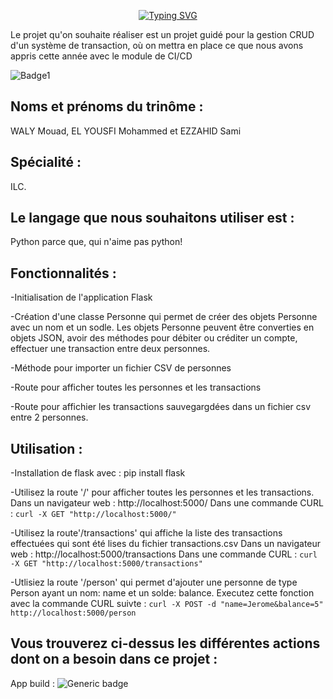 <p align="center">
<a href="https://git.io/typing-svg"><img src="https://readme-typing-svg.demolab.com?font=Fira+Code&pause=1000&width=435&lines=PROJECT+API+CI%2FCD+WITH+PYTHON.+ILC" alt="Typing SVG" /></a>
  </P>
  
Le projet qu'on souhaite réaliser est un projet guidé pour la gestion CRUD d'un système de transaction, où on mettra en place ce que nous avons appris cette année avec le module de CI/CD

   ![Badge1](https://www.plunge.cloud/hs-fs/hubfs/cycle-devopsea2b.png?width=600&name=cycle-devops.png)



## Noms et prénoms du trinôme : 
  WALY Mouad, EL YOUSFI Mohammed et EZZAHID Sami


## Spécialité : 
  ILC.

## Le langage que nous souhaitons utiliser est :
  Python parce que, qui n'aime pas python!
  
## Fonctionnalités :

-Initialisation de l'application Flask

-Création d'une classe Personne qui permet de créer des objets Personne avec un nom et un sodle. Les objets Personne peuvent être converties en objets JSON, avoir des méthodes pour débiter ou créditer un compte, effectuer une transaction entre deux personnes.

-Méthode pour importer un fichier CSV de personnes

-Route pour afficher toutes les personnes et les transactions

-Route pour affichier les transactions sauvegargdées dans un fichier csv entre 2 personnes.

## Utilisation :

-Installation de flask avec :
    pip install flask
   
-Utilisez la route '/' pour afficher toutes les personnes et les transactions. 
    Dans un navigateur web : http://localhost:5000/
    Dans une commande CURL : ``curl -X GET "http://localhost:5000/"``
    
-Utilisez la route'/transactions' qui affiche la liste des transactions effectuées qui sont été lises du fichier transactions.csv
     Dans un navigateur web : http://localhost:5000/transactions
     Dans une commande CURL : ``curl -X GET "http://localhost:5000/transactions"``
     
-Utlisiez la route '/person' qui permet d'ajouter une personne de type Person ayant un nom: name et un solde: balance.
     Executez cette fonction avec la commande CURL suivte :
              ``curl -X POST -d "name=Jerome&balance=5" http://localhost:5000/person``




## Vous trouverez ci-dessus les différentes actions dont on a besoin dans ce projet : 

App build :
![Generic badge](https://github.com/mouadw/4A_ILC_CRUD_API/actions/workflows/app_build.yml/badge.svg)
